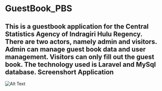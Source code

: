 # GuestBook_PBS
This is a guestbook application for the Central Statistics Agency of Indragiri Hulu Regency. There are two actors, namely admin and visitors. Admin can manage guest book data and user management. Visitors can only fill out the guest book. The technology used is Laravel and MySql database.
**Screenshort Application**
--
![Alt Text](https://github.com/roryrinaldo/WeatherApp_Dicoding/blob/main/Screenshot%202023-10-18%20130223.png)
